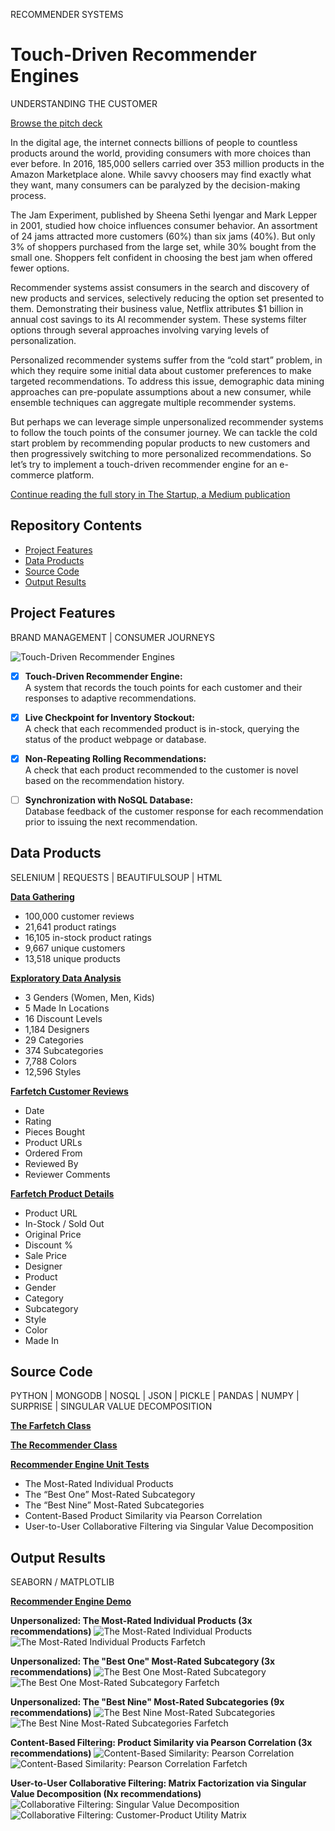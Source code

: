 RECOMMENDER SYSTEMS
# Touch-Driven Recommender Engines
UNDERSTANDING THE CUSTOMER

[Browse the pitch deck](Farfetch_Understanding_the_Customer.pdf)

In the digital age, the internet connects billions of people to countless products around the world, providing consumers with more choices than ever before. In 2016, 185,000 sellers carried over 353 million products in the Amazon Marketplace alone. While savvy choosers may find exactly what they want, many consumers can be paralyzed by the decision-making process.

The Jam Experiment, published by Sheena Sethi Iyengar and Mark Lepper in 2001, studied how choice influences consumer behavior. An assortment of 24 jams attracted more customers (60%) than six jams (40%). But only 3% of shoppers purchased from the large set, while 30% bought from the small one. Shoppers felt confident in choosing the best jam when offered fewer options.

Recommender systems assist consumers in the search and discovery of new products and services, selectively reducing the option set presented to them. Demonstrating their business value, Netflix attributes $1 billion in annual cost savings to its AI recommender system. These systems filter options through several approaches involving varying levels of personalization.

Personalized recommender systems suffer from the “cold start” problem, in which they require some initial data about customer preferences to make targeted recommendations. To address this issue, demographic data mining approaches can pre-populate assumptions about a new consumer, while ensemble techniques can aggregate multiple recommender systems.

But perhaps we can leverage simple unpersonalized recommender systems to follow the touch points of the consumer journey. We can tackle the cold start problem by recommending popular products to new customers and then progressively switching to more personalized recommendations. So let’s try to implement a touch-driven recommender engine for an e-commerce platform.

[Continue reading the full story in The Startup, a Medium publication](https://medium.com/swlh/touch-driven-recommender-engines-85b6c722a7d9?source=friends_link&sk=436886dcec00e828fffdeb6c23ed56a5)

## Repository Contents

* [Project Features](#project-features)
* [Data Products](#data-products)
* [Source Code](#source-code)
* [Output Results](#output-results)

## Project Features
BRAND MANAGEMENT | CONSUMER JOURNEYS

![Touch-Driven Recommender Engines](/img/Touch_Driven_Recommender_Engines.png)

- [x] **Touch-Driven Recommender Engine:**<br>
A system that records the touch points for each customer and their responses to adaptive recommendations.

- [x] **Live Checkpoint for Inventory Stockout:**<br>
A check that each recommended product is in-stock, querying the status of the product webpage or database.

- [x] **Non-Repeating Rolling Recommendations:**<br>
A check that each product recommended to the customer is novel based on the recommendation history.

- [ ] **Synchronization with NoSQL Database:**<br>
Database feedback of the customer response for each recommendation prior to issuing the next recommendation.

## Data Products
SELENIUM | REQUESTS | BEAUTIFULSOUP | HTML

**[Data Gathering](/src/01_Data_Gathering.ipynb)**
* 100,000 customer reviews
* 21,641 product ratings
* 16,105 in-stock product ratings
* 9,667 unique customers
* 13,518 unique products

**[Exploratory Data Analysis](/src/02_Exploratory_Data_Analysis.ipynb)**
* 3 Genders (Women, Men, Kids)
* 5 Made In Locations
* 16 Discount Levels
* 1,184 Designers
* 29 Categories
* 374 Subcategories
* 7,788 Colors
* 12,596 Styles

**[Farfetch Customer Reviews](https://www.farfetch.com/reviews)**
* Date
* Rating
* Pieces Bought
* Product URLs
* Ordered From
* Reviewed By
* Reviewer Comments

**[Farfetch Product Details](https://www.farfetch.com/shopping/women/gucci-leather-belt-with-double-g-buckle-item-12132461.aspx)**
* Product URL
* In-Stock / Sold Out
* Original Price
* Discount %
* Sale Price
* Designer
* Product
* Gender
* Category
* Subcategory
* Style
* Color
* Made In

## Source Code
PYTHON | MONGODB | NOSQL | JSON | PICKLE | PANDAS | NUMPY | SURPRISE | SINGULAR VALUE DECOMPOSITION

**[The Farfetch Class](/src/farfetch.py)**

**[The Recommender Class](/src/recommender.py)**

**[Recommender Engine Unit Tests](/src/03_Recommender_Systems.ipynb)**
* The Most-Rated Individual Products
* The “Best One” Most-Rated Subcategory
* The “Best Nine” Most-Rated Subcategories
* Content-Based Product Similarity via Pearson Correlation
* User-to-User Collaborative Filtering via Singular Value Decomposition

## Output Results
SEABORN / MATPLOTLIB

**[Recommender Engine Demo](/src/04_Live_Demo.ipynb)**

**Unpersonalized: The Most-Rated Individual Products (3x recommendations)**
![The Most-Rated Individual Products](/img/The_Most_Rated_Individual_Products.png)
![The Most-Rated Individual Products Farfetch](/img/The_Most_Rated_Individual_Products_Farfetch.png)

**Unpersonalized: The "Best One" Most-Rated Subcategory (3x recommendations)**
![The Best One Most-Rated Subcategory](/img/The_Best_One_Most_Rated_Subcategory.png)
![The Best One Most-Rated Subcategory Farfetch](/img/The_Best_One_Most_Rated_Subcategory_Farfetch.png)

**Unpersonalized: The "Best Nine" Most-Rated Subcategories (9x recommendations)**
![The Best Nine Most-Rated Subcategories](/img/The_Best_Nine_Most_Rated_Subcategories.png)
![The Best Nine Most-Rated Subcategories Farfetch](/img/The_Best_Nine_Most_Rated_Subcategories_Farfetch.png)

**Content-Based Filtering: Product Similarity via Pearson Correlation (3x recommendations)**
![Content-Based Similarity: Pearson Correlation](/img/Content_Based_Similarity_Pearson_Correlation.png)
![Content-Based Similarity: Pearson Correlation Farfetch](/img/Content_Based_Similarity_Pearson_Correlation_Farfetch.png)

**User-to-User Collaborative Filtering: Matrix Factorization via Singular Value Decomposition (Nx recommendations)**
![Collaborative Filtering: Singular Value Decomposition](/img/Collaborative_Filtering_SVD.png)
![Collaborative Filtering: Customer-Product Utility Matrix](/img/Customer_Product_Utility_Matrix.png)